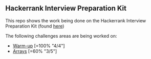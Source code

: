 ## Hackerrank Interview Preparation Kit

This repo shows the work being done on the Hackerrank Interview Preparation Kit (found [here](https://www.hackerrank.com/interview/interview-preparation-kit))

The following challenges areas are being worked on:
- [Warm-up](/warm_up) [=100% "4/4"]
- [Arrays](/arrays) [=60% "3/5"]